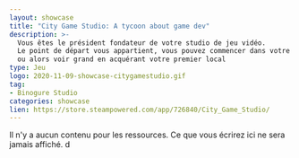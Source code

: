 ```yaml
---
layout: showcase
title: "City Game Studio: A tycoon about game dev"
description: >-
  Vous êtes le président fondateur de votre studio de jeu vidéo.
  Le point de départ vous appartient, vous pouvez commencer dans votre garage,
  ou alors voir grand en acquérant votre premier local
type: Jeu
logo: 2020-11-09-showcase-citygamestudio.gif
tag:
- Binogure Studio
categories: showcase
lien: https://store.steampowered.com/app/726840/City_Game_Studio/
---
```


Il n'y a aucun contenu pour les ressources.
Ce que vous écrirez ici ne sera jamais affiché.
d